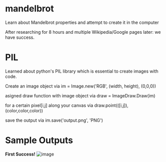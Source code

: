 # mandelbrot
Learn about Mandelbrot properties and attempt to create it in the computer

After researching for 8 hours and multiple Wikipedia/Google pages later: we have success.

# PIL 
Learned about python's PIL library which is essential to create images with code. 

Create an image object via im = Image.new('RGB', (width, height), (0,0,0))

asigned draw function with image object via draw = ImageDraw.Draw(im)

for a certain pixel[i,j] along your canvas via draw.point(([i,j]), (color,color,color))

save the output via im.save('output.png', 'PNG')

# Sample Outputs

**First Success!**
![image](https://github.com/sedaji/mandelbrot/blob/master/pictures/FIRSTSUCCESS.png?raw=true)
